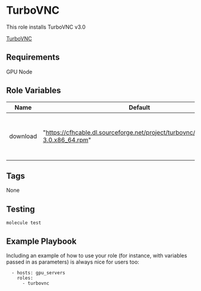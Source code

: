 TurboVNC
=========

This role installs TurboVNC v3.0

[TurboVNC](https://turbovnc.org/)

Requirements
------------

GPU Node

Role Variables
--------------

| Name                  | Default                                                                         | Description                                    |
| --------------------- | ------------------------------------------------------------------------------- | ---------------------------------------------- |
| download              | "https://cfhcable.dl.sourceforge.net/project/turbovnc/3.0/turbovnc-3.0.x86_64.rpm" | Download link to the rpm package provided by TurboVNC | 

Tags
--------------

None

Testing
--------------

`molecule test`

Example Playbook
----------------

Including an example of how to use your role (for instance, with variables passed in as parameters) is always nice for users too:

```
  - hosts: gpu_servers
    roles:
      - turbovnc
```
